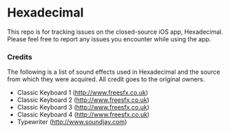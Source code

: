Hexadecimal
===========

This repo is for tracking issues on the closed-source iOS app, Hexadecimal.  Please feel free to report any issues you encounter while using the app.

### Credits ###
The following is a list of sound effects used in Hexadecimal and the source from which they were acquired. All credit goes to the original owners.
+ Classic Keyboard 1 (http://www.freesfx.co.uk)
+ Classic Keyboard 2 (http://www.freesfx.co.uk)
+ Classic Keyboard 3 (http://www.freesfx.co.uk)
+ Classic Keyboard 4 (http://www.freesfx.co.uk)
+ Typewriter (http://www.soundjay.com)
